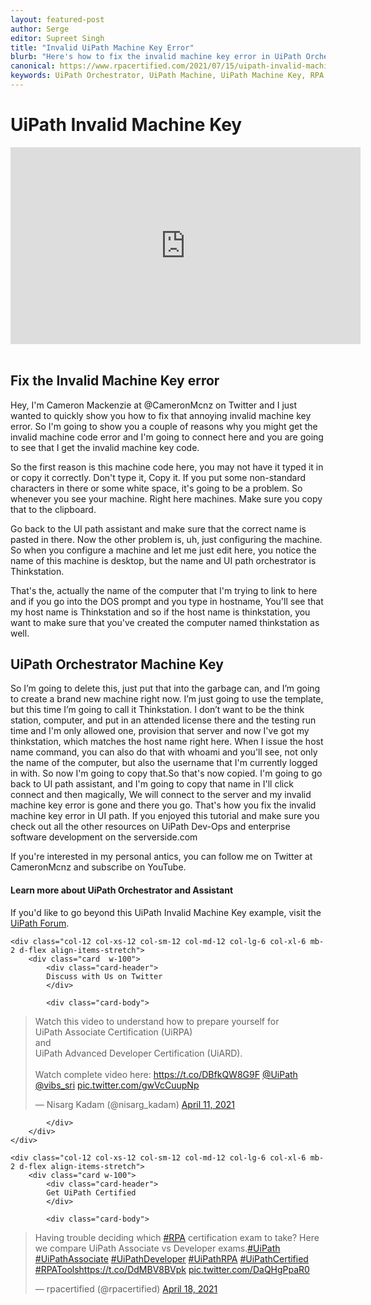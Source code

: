 ```yaml
---
layout: featured-post
author: Serge
editor: Supreet Singh
title: "Invalid UiPath Machine Key Error"
blurb: "Here's how to fix the invalid machine key error in UiPath Orchestrator."
canonical: https://www.rpacertified.com/2021/07/15/uipath-invalid-machine-key.html
keywords: UiPath Orchestrator, UiPath Machine, UiPath Machine Key, RPA Certified, RPA Programming, UiPath Associate
---
```


# UiPath Invalid Machine Key

<div class="embed-responsive embed-responsive-16by9">
<iframe src="https://www.youtube.com/embed/YyuB_qOC8ec" allow="accelerometer; autoplay; clipboard-write; encrypted-media; gyroscope; picture-in-picture" allowfullscreen="" width="560" height="315" frameborder="0"></iframe>
</div>
<br/>

## Fix the Invalid Machine Key error

Hey, I'm Cameron Mackenzie at @CameronMcnz on Twitter and I just wanted to quickly show you how to fix that annoying invalid machine key error. So I'm going to show you a couple of reasons why you might get the invalid machine code error and I'm going to connect here and you are going to see that I get the invalid machine key code.

So the first reason is this machine code here, you may not have it typed it in or copy it correctly. Don't type it, Copy it. If you put some non-standard characters in there or some white space, it's going to be a problem. So whenever you see your machine. Right here machines. Make sure you copy that to the clipboard.

Go back to the UI path assistant and make sure that the correct name is pasted in there. Now the other problem is, uh, just configuring the machine. So when you configure a machine and let me just edit here, you notice the name of this machine is desktop, but the name and UI path orchestrator is Thinkstation.

That's the, actually the name of the computer that I'm trying to link to here and if you go into the DOS prompt and you type in hostname, You'll see that my host name is Thinkstation and so if the host name is thinkstation, you want to make sure that you've created the computer named thinkstation as well.

## UiPath Orchestrator Machine Key

So I’m going to delete this, just put that into the garbage can, and I’m going to create a brand new machine right now. I’m just going to use the template, but this time I’m going to call it Thinkstation. I don’t want to be the think station, computer, and put in an attended license there and the testing run time and  I'm only allowed one, provision that server and now I've got my thinkstation, which matches the host name right here. When I issue the host name command, you can also do that with whoami and you'll see, not only the name of the computer, but also the username that I'm currently logged in with. So now I'm going to copy that.So that's now copied. I'm going to go back to UI path assistant, and I'm going to copy that name in I'll click connect and then magically, We will connect to the server and my invalid machine key error is gone and there you go. That's how you fix the invalid machine key error in UI path. If you enjoyed this tutorial and make sure you check out all the other resources on UiPath Dev-Ops and enterprise software development on the serverside.com

If you're interested in my personal antics, you can follow me on Twitter at CameronMcnz and subscribe on YouTube.


#### Learn more about UiPath Orchestrator and Assistant

If you'd like to go beyond this UiPath Invalid Machine Key example, visit the <a href="https://docs.uipath.com/orchestrator/docs/connecting-robots-to-orchestrator">UiPath Forum</a>.

<div class="row">
	
    <div class="col-12 col-xs-12 col-sm-12 col-md-12 col-lg-6 col-xl-6 mb-2 d-flex align-items-stretch">
        <div class="card  w-100">
            <div class="card-header">
            Discuss with Us on Twitter
            </div>

            <div class="card-body">
<!-- **************************** -->       


<blockquote class="twitter-tweet"><p lang="en" dir="ltr">Watch this video to understand how to prepare yourself for <br>UiPath Associate Certification (UiRPA) <br>and <br>UiPath Advanced Developer Certification (UiARD).<br><br>Watch complete video here: <a href="https://t.co/DBfkQW8G9F">https://t.co/DBfkQW8G9F</a> <a href="https://twitter.com/UiPath?ref_src=twsrc%5Etfw">@UiPath</a> <a href="https://twitter.com/vibs_sri?ref_src=twsrc%5Etfw">@vibs_sri</a> <a href="https://t.co/gwVcCuupNp">pic.twitter.com/gwVcCuupNp</a></p>&mdash; Nisarg Kadam (@nisarg_kadam) <a href="https://twitter.com/nisarg_kadam/status/1381253771125161985?ref_src=twsrc%5Etfw">April 11, 2021</a></blockquote> <script async src="https://platform.twitter.com/widgets.js" charset="utf-8"></script> 



<!-- **************************** -->   
            
            
            </div>
        </div>
    </div>
	
	<div class="col-12 col-xs-12 col-sm-12 col-md-12 col-lg-6 col-xl-6 mb-2 d-flex align-items-stretch">
        <div class="card w-100">
            <div class="card-header">
            Get UiPath Certified
            </div>

            <div class="card-body">
<blockquote class="twitter-tweet"><p lang="en" dir="ltr">Having trouble deciding which <a href="https://twitter.com/hashtag/RPA?src=hash&amp;ref_src=twsrc%5Etfw">#RPA</a> certification exam to take? Here we compare UiPath Associate vs Developer exams.<a href="https://twitter.com/hashtag/UiPath?src=hash&amp;ref_src=twsrc%5Etfw">#UiPath</a> <a href="https://twitter.com/hashtag/UiPathAssociate?src=hash&amp;ref_src=twsrc%5Etfw">#UiPathAssociate</a> <a href="https://twitter.com/hashtag/UiPathDeveloper?src=hash&amp;ref_src=twsrc%5Etfw">#UiPathDeveloper</a> <a href="https://twitter.com/hashtag/UiPathRPA?src=hash&amp;ref_src=twsrc%5Etfw">#UiPathRPA</a> <a href="https://twitter.com/hashtag/UiPathCertified?src=hash&amp;ref_src=twsrc%5Etfw">#UiPathCertified</a> <a href="https://twitter.com/hashtag/RPATools?src=hash&amp;ref_src=twsrc%5Etfw">#RPATools</a><a href="https://t.co/DdMBV8BVpk">https://t.co/DdMBV8BVpk</a> <a href="https://t.co/DaQHgPpaR0">pic.twitter.com/DaQHgPpaR0</a></p>&mdash; rpacertified (@rpacertified) <a href="https://twitter.com/rpacertified/status/1383851087157858304?ref_src=twsrc%5Etfw">April 18, 2021</a></blockquote> <script async src="https://platform.twitter.com/widgets.js" charset="utf-8"></script> 
            </div>
        </div>
    </div>
	
</div>
